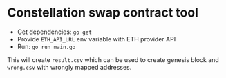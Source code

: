 # Constellation swap contract tool

- Get dependencies: `go get`
- Provide `ETH_API_URL` env variable with ETH provider API
- Run: `go run main.go`

This will create `result.csv` which can be used to create genesis block and `wrong.csv` with wrongly mapped addresses.
